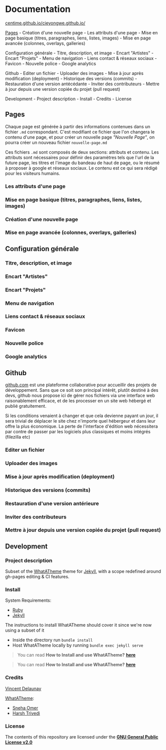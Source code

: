 # Documentation

[centime.github.io/cieyongwe.github.io/](https://centime.github.io/cieyongwe.github.io/)


[Pages](#pages)
	- Création d'une nouvelle page
	- Les attributs d'une page
	- Mise en page basique (titres, paragraphes, liens, listes, images)
	- Mise en page avancée (colonnes, overlays, galleries)

Configuration générale
	- Titre, description, et image
	- Encart "Artistes"
	- Encart "Projets"
	- Menu de navigation
	- Liens contact & réseaux sociaux
	- Favicon
	- Nouvelle police
	- Google analytics

Github
	- Editer un fichier
	- Uploader des images
	- Mise à jour après modification (deployment)
	- Historique des versions (commits)
	- Restauration d'une version antécédante
	- Inviter des contributeurs
	- Mettre à jour depuis une version copiée du projet (pull request)

Development
	- Project description
	- Install
	- Credits
	- License

## Pages

Chaque page est générée à partir des informations contenues dans un fichier `.md` correspondant. C'est modifiant ce fichier que l'on changera le contenu d'une page, et pour créer un nouvelle page *"Nouvelle Page"*, on pourra créer un nouveau fichier `nouvelle-page.md`

Ces fichiers `.md` sont composés de deux sections: attributs et contenu. Les attributs sont nécessaires pour définir des paramètres tels que l'url de la future page, les titres et l'image du bandeau de haut de page, ou le résumé à proposer à google et réseaux sociaux. Le contenu est ce qui sera rédigé pour les visiteurs humains.

### Les attributs d'une page

### Mise en page basique (titres, paragraphes, liens, listes, images)

### Création d'une nouvelle page

### Mise en page avancée (colonnes, overlays, galleries)


## Configuration générale

### Titre, description, et image

### Encart "Artistes"

### Encart "Projets"

### Menu de navigation

### Liens contact & réseaux sociaux

### Favicon

### Nouvelle police

### Google analytics


## Github

[github.com](https://github.com) est une plateforme collaborative pour accueillir des projets de développement. Sans que ce soit son principal intérêt, plutôt destiné à des devs, github nous propose ici de gérer nos fichiers via une interface web raisonablement efficace, et de les processer en un site web hébergé et publié gratuitement.

Si les conditions venaient à changer et que cela devienne payant un jour, il sera trivial de déplacer le site chez n'importe quel hébergeur et dans leur offre la plus économique. La perte de l'interface d'édition web nécessitera par contre de passer par les logiciels plus classiques et moins intégrés (filezilla etc)   

### Editer un fichier

### Uploader des images

### Mise à jour après modification (deployment)

### Historique des versions (commits)

### Restauration d'une version antérieure

### Inviter des contributeurs

### Mettre à jour depuis une version copiée du projet (pull request)


## Development

### Project description

Subset of the [WhatATheme](https://github.com/thedevslot/WhatATheme) theme for [Jekyll](https://jekyllrb.com/), with a scope redefined around gh-pages editing & CI features.

### Install

System Requirements:

* [Ruby](https://www.ruby-lang.org/en/)
* [Jekyll](https://jekyllrb.com/)

The instructions to install WhatATheme should cover it since we're now using a subset of it

* Inside the directory run `bundle install`
* Host WhatATheme locally by running `bundle exec jekyll serve`

> You can read **How to Install and use WhatATheme?** [**here**](https://thedevslot.github.io/WhatATheme/blog/how-to-install-whatatheme)

> You can read **How to Install and use WhatATheme?** [**here**](https://thedevslot.github.io/WhatATheme/blog/how-to-install-whatatheme)


### Credits

[Vincent Delaunay](https://github.com/centime/cieyongwe.github.io)

[WhatATheme](https://github.com/thedevslot/WhatATheme):

* [Sneha Omer](http://sassyecoder.github.io/)
* [Harsh Trivedi](http://harsh98trivedi.github.io/)


### License
The contents of this repository are licensed under the [**GNU General Public License v2.0**](https://github.com/centime/cieyongwe.github.io/blob/master/LICENSE)
